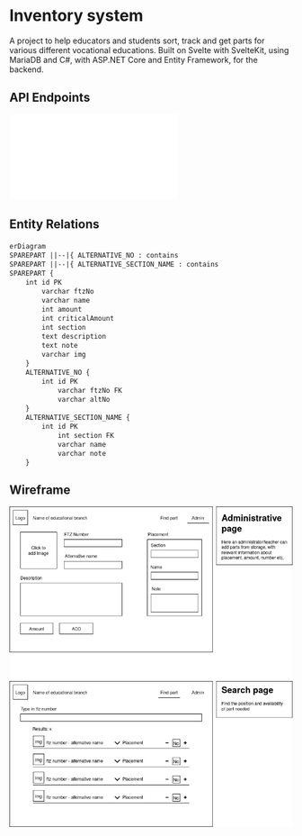 # Inventory system
A project to help educators and students sort, track and get parts for various different vocational educations.
Built on Svelte with SvelteKit, using MariaDB and C#, with ASP.NET Core and Entity Framework, for the backend.

## API Endpoints
![endpoints.md](./resources/endpoints.md)

## Entity Relations
```mermaid
erDiagram
SPAREPART ||--|{ ALTERNATIVE_NO : contains
SPAREPART ||--|{ ALTERNATIVE_SECTION_NAME : contains
SPAREPART {
	int id PK
		varchar ftzNo
		varchar name
		int amount
		int criticalAmount
		int section
		text description
		text note
		varchar img
	}
	ALTERNATIVE_NO {
		int id PK
			varchar ftzNo FK
			varchar altNo
	}
	ALTERNATIVE_SECTION_NAME {
		int id PK
			int section FK
			varchar name
			varchar note
	}
```


## Wireframe
![wireframe](./resources/wireframe.png)

